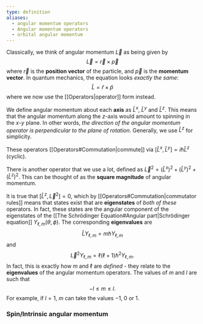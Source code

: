 ```yaml
---
type: definition
aliases:
  - angular momentum operators
  - Angular momentum operators
  - orbital angular momentum
---
```

Classically, we think of angular momentum $\vec{L}$ as being given by 
$$
\vec{L}=\vec{r} \times \vec{p}
$$
where $\vec{r}$ is the **position vector** of the particle, and $\vec{p}$ is the **momentum vector**. In quantum mechanics, the equation looks *exactly the same*:
$$
\hat{L}=\hat{r} \times \hat{p}
$$
where we now use the [[Operators|operator]] form instead.

We define angular momentum about each **axis** as $\hat{L}^x$, $\hat{L}^y$ and $\hat{L}^z$. This means that the angular momentum along the $z$-axis would amount to spinning in the $x$-$y$ plane. In other words, *the direction of the angular momentum operator is perpendicular to the plane of rotation*. Generally, we use $\hat{L}^z$ for simplicity.

These operators [[Operators#Commutation|commute]] via $[\hat{L}^x,\hat{L}^y] = i\hbar\hat{L}^z$ (cyclic). 

There is another operator that we use a lot, defined as $\vec{L}^2=(\hat{L}^x)^2 + (\hat{L}^y)^2 +(\hat{L}^z)^2$. This can be thought of as the **square magnitude** of angular momentum. 

It is true that $[\hat{L}^z, \vec{L}^2]=0$, which by [[Operators#Commutation|commutator rules]] means that states exist that are **eigenstates** of *both of these* operators. In fact, these states are the angular component of the eigenstates of the [[The Schrödinger Equation#Angular part|Schrödinger equation]] $Y_{\ell, m}(\theta, \phi)$. The corresponding **eigenvalues** are 
$$
\hat{L} Y_{\ell, m} = m \hbar Y_{\ell, m}
$$
and 
$$
\vec{L}^2 Y_{\ell, m} = \ell(\ell+1) \hbar^2 Y_{\ell, m}.
$$
In fact, this is exactly how $m$ and $\ell$ are *defined* - they relate to the **eigenvalues** of the angular momentum operators.
The values of $m$ and $l$ are such that 
$$
-l \leq m \leq l.
$$
For example, if $l=1$, $m$ can take the values $-1$, $0$ or $1$.
### Spin/Intrinsic angular momentum
